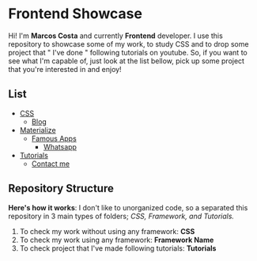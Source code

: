 # Frontend Showcase

Hi! I'm **Marcos Costa** and currently **Frontend** developer. I use this repository to showcase some of my work, to study CSS and to drop some project that " I've done " following tutorials on youtube. 
So, if you want to see what I'm capable of, just look at the list bellow, pick up some project that you're interested in and enjoy!
## List
- [CSS](https://github.com/Marcos-Costa/frontend/tree/master/css)
  - [Blog](https://github.com/Marcos-Costa/frontend/tree/master/css/blog)
- [Materialize](https://github.com/Marcos-Costa/frontend/tree/master/materialize)
  - [Famous Apps](https://github.com/Marcos-Costa/frontend/tree/master/materialize/famous-apps)
    - [Whatsapp](https://github.com/Marcos-Costa/frontend/tree/master/materialize/famous-apps/whatsapp)
- [Tutorials](https://github.com/Marcos-Costa/frontend/tree/master/tutorials)
  - [Contact me](https://github.com/Marcos-Costa/frontend/tree/master/tutorials/contact-me)

 
## Repository Structure
**Here's how it works**:  I don't like to unorganized code, so a separated this repository in 3 main types of folders; *CSS, Framework, and Tutorials.*
1. To check my work without using any framework: **CSS**
2. To check my work using any framework: **Framework Name**
3. To check project that I've made following tutorials: **Tutorials**
